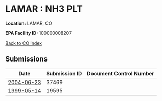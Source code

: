 # LAMAR : NH3 PLT

**Location:** LAMAR, CO

**EPA Facility ID:** 100000008207

[Back to CO Index](../../index.md)

## Submissions

| Date | Submission ID | Document Control Number |
|------|--------------|-------------------------|
| [2004-06-23](submissions/37469.md) | 37469 |  |
| [1999-05-14](submissions/19595.md) | 19595 |  |
